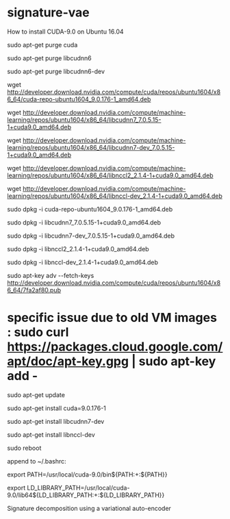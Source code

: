 # signature-vae
How to install CUDA-9.0 on Ubuntu 16.04

sudo apt-get purge cuda 

sudo apt-get purge libcudnn6

sudo apt-get purge libcudnn6-dev


wget http://developer.download.nvidia.com/compute/cuda/repos/ubuntu1604/x86_64/cuda-repo-ubuntu1604_9.0.176-1_amd64.deb

wget http://developer.download.nvidia.com/compute/machine-learning/repos/ubuntu1604/x86_64/libcudnn7_7.0.5.15-1+cuda9.0_amd64.deb

wget http://developer.download.nvidia.com/compute/machine-learning/repos/ubuntu1604/x86_64/libcudnn7-dev_7.0.5.15-1+cuda9.0_amd64.deb

wget http://developer.download.nvidia.com/compute/machine-learning/repos/ubuntu1604/x86_64/libnccl2_2.1.4-1+cuda9.0_amd64.deb

wget http://developer.download.nvidia.com/compute/machine-learning/repos/ubuntu1604/x86_64/libnccl-dev_2.1.4-1+cuda9.0_amd64.deb

sudo dpkg -i cuda-repo-ubuntu1604_9.0.176-1_amd64.deb

sudo dpkg -i libcudnn7_7.0.5.15-1+cuda9.0_amd64.deb

sudo dpkg -i libcudnn7-dev_7.0.5.15-1+cuda9.0_amd64.deb

sudo dpkg -i libnccl2_2.1.4-1+cuda9.0_amd64.deb

sudo dpkg -i libnccl-dev_2.1.4-1+cuda9.0_amd64.deb

sudo apt-key adv --fetch-keys http://developer.download.nvidia.com/compute/cuda/repos/ubuntu1604/x86_64/7fa2af80.pub
# specific issue due to old VM images : sudo curl https://packages.cloud.google.com/apt/doc/apt-key.gpg | sudo apt-key add -
sudo apt-get update

sudo apt-get install cuda=9.0.176-1

sudo apt-get install libcudnn7-dev

sudo apt-get install libnccl-dev


sudo reboot

append to ~/.bashrc:

export PATH=/usr/local/cuda-9.0/bin${PATH:+:${PATH}}

export LD_LIBRARY_PATH=/usr/local/cuda-9.0/lib64${LD_LIBRARY_PATH:+:${LD_LIBRARY_PATH}}

Signature decomposition using a variational auto-encoder
